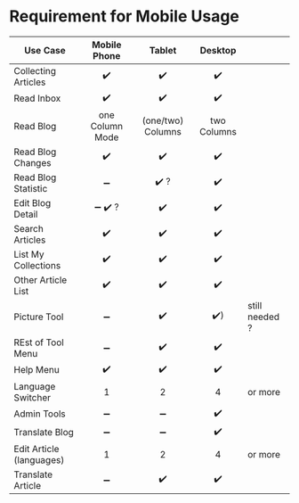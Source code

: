 # Requirement for Mobile Usage

|Use Case            |  Mobile Phone     | Tablet            | Desktop | |
|--------------------|:-----------------:|:-----------------:|:--------:|--- |
|Collecting Articles | :heavy_check_mark:| :heavy_check_mark:      | :heavy_check_mark:| |
|Read Inbox          | :heavy_check_mark:| :heavy_check_mark:              | :heavy_check_mark:     | |
|Read Blog           | one Column Mode | (one/two) Columns | two Columns | |
|Read Blog Changes   | :heavy_check_mark:| :heavy_check_mark:             | :heavy_check_mark:     | |
|Read Blog Statistic | :heavy_minus_sign:| :heavy_check_mark: ?               | :heavy_check_mark:     | |
|Edit Blog Detail    | :heavy_minus_sign: :heavy_check_mark: ?       | :heavy_check_mark:               | :heavy_check_mark:      | |
|Search Articles     | :heavy_check_mark:| :heavy_check_mark:              | :heavy_check_mark:      | |
|List My Collections | :heavy_check_mark: | :heavy_check_mark:               | :heavy_check_mark:      | |
|Other Article List  | :heavy_check_mark:| :heavy_check_mark:               | :heavy_check_mark:      | |
|Picture Tool        | :heavy_minus_sign:| :heavy_check_mark:               |:heavy_check_mark:)       | still needed ? |
|REst of Tool Menu  | :heavy_minus_sign: | :heavy_check_mark:               | :heavy_check_mark:       |  |
|Help Menu          | :heavy_check_mark:            | :heavy_check_mark:               | :heavy_check_mark:      | |
|Language Switcher  | 1               |   2               | 4  | or more |
|Admin Tools        | :heavy_minus_sign:             | :heavy_minus_sign:               | :heavy_check_mark:       |  |
|Translate Blog        | :heavy_minus_sign:             | :heavy_minus_sign:               | :heavy_check_mark:       |  |
|Edit Article (languages) | 1               |   2               | 4  | or more |
|Translate Article        | :heavy_minus_sign:             | :heavy_check_mark:               | :heavy_check_mark:       |  |
